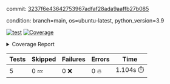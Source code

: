 commit: [3237f6e43642753967adfaf28ada9aaffb27b085](https://github.com/rcmdnk/chatgpt-prompt-wrapper/tree/3237f6e43642753967adfaf28ada9aaffb27b085)

condition: branch=main, os=ubuntu-latest, python_version=3.9

[![test](https://github.com/rcmdnk/chatgpt-prompt-wrapper/actions/workflows/test.yml/badge.svg)](https://github.com/rcmdnk/chatgpt-prompt-wrapper/actions/runs/6157700886)
<a href="https://github.com/rcmdnk/chatgpt-prompt-wrapper/blob/3237f6e43642753967adfaf28ada9aaffb27b085/README.md"><img alt="Coverage" src="https://img.shields.io/badge/Coverage-35%25-red.svg" /></a><details><summary>Coverage Report </summary><table><tr><th>File</th><th>Stmts</th><th>Miss</th><th>Cover</th><th>Missing</th></tr><tbody><tr><td colspan="5"><b>src/chatgpt_prompt_wrapper</b></td></tr><tr><td>&nbsp; &nbsp;<a href="https://github.com/rcmdnk/chatgpt-prompt-wrapper/blob/3237f6e43642753967adfaf28ada9aaffb27b085/src/chatgpt_prompt_wrapper/chatgpt_prompt_wrapper.py">chatgpt_prompt_wrapper.py</a></td><td>143</td><td>108</td><td>24%</td><td><a href="https://github.com/rcmdnk/chatgpt-prompt-wrapper/blob/3237f6e43642753967adfaf28ada9aaffb27b085/src/chatgpt_prompt_wrapper/chatgpt_prompt_wrapper.py#L20">20</a>, <a href="https://github.com/rcmdnk/chatgpt-prompt-wrapper/blob/3237f6e43642753967adfaf28ada9aaffb27b085/src/chatgpt_prompt_wrapper/chatgpt_prompt_wrapper.py#L47-L52">47&ndash;52</a>, <a href="https://github.com/rcmdnk/chatgpt-prompt-wrapper/blob/3237f6e43642753967adfaf28ada9aaffb27b085/src/chatgpt_prompt_wrapper/chatgpt_prompt_wrapper.py#L55-L63">55&ndash;63</a>, <a href="https://github.com/rcmdnk/chatgpt-prompt-wrapper/blob/3237f6e43642753967adfaf28ada9aaffb27b085/src/chatgpt_prompt_wrapper/chatgpt_prompt_wrapper.py#L66-L74">66&ndash;74</a>, <a href="https://github.com/rcmdnk/chatgpt-prompt-wrapper/blob/3237f6e43642753967adfaf28ada9aaffb27b085/src/chatgpt_prompt_wrapper/chatgpt_prompt_wrapper.py#L77-L82">77&ndash;82</a>, <a href="https://github.com/rcmdnk/chatgpt-prompt-wrapper/blob/3237f6e43642753967adfaf28ada9aaffb27b085/src/chatgpt_prompt_wrapper/chatgpt_prompt_wrapper.py#L85-L88">85&ndash;88</a>, <a href="https://github.com/rcmdnk/chatgpt-prompt-wrapper/blob/3237f6e43642753967adfaf28ada9aaffb27b085/src/chatgpt_prompt_wrapper/chatgpt_prompt_wrapper.py#L99-L110">99&ndash;110</a>, <a href="https://github.com/rcmdnk/chatgpt-prompt-wrapper/blob/3237f6e43642753967adfaf28ada9aaffb27b085/src/chatgpt_prompt_wrapper/chatgpt_prompt_wrapper.py#L113-L119">113&ndash;119</a>, <a href="https://github.com/rcmdnk/chatgpt-prompt-wrapper/blob/3237f6e43642753967adfaf28ada9aaffb27b085/src/chatgpt_prompt_wrapper/chatgpt_prompt_wrapper.py#L130-L149">130&ndash;149</a>, <a href="https://github.com/rcmdnk/chatgpt-prompt-wrapper/blob/3237f6e43642753967adfaf28ada9aaffb27b085/src/chatgpt_prompt_wrapper/chatgpt_prompt_wrapper.py#L153-L166">153&ndash;166</a>, <a href="https://github.com/rcmdnk/chatgpt-prompt-wrapper/blob/3237f6e43642753967adfaf28ada9aaffb27b085/src/chatgpt_prompt_wrapper/chatgpt_prompt_wrapper.py#L171-L181">171&ndash;181</a>, <a href="https://github.com/rcmdnk/chatgpt-prompt-wrapper/blob/3237f6e43642753967adfaf28ada9aaffb27b085/src/chatgpt_prompt_wrapper/chatgpt_prompt_wrapper.py#L184-L229">184&ndash;229</a>, <a href="https://github.com/rcmdnk/chatgpt-prompt-wrapper/blob/3237f6e43642753967adfaf28ada9aaffb27b085/src/chatgpt_prompt_wrapper/chatgpt_prompt_wrapper.py#L235-L241">235&ndash;241</a></td></tr><tr><td>&nbsp; &nbsp;<a href="https://github.com/rcmdnk/chatgpt-prompt-wrapper/blob/3237f6e43642753967adfaf28ada9aaffb27b085/src/chatgpt_prompt_wrapper/config.py">config.py</a></td><td>11</td><td>3</td><td>73%</td><td><a href="https://github.com/rcmdnk/chatgpt-prompt-wrapper/blob/3237f6e43642753967adfaf28ada9aaffb27b085/src/chatgpt_prompt_wrapper/config.py#L11-L14">11&ndash;14</a></td></tr><tr><td>&nbsp; &nbsp;<a href="https://github.com/rcmdnk/chatgpt-prompt-wrapper/blob/3237f6e43642753967adfaf28ada9aaffb27b085/src/chatgpt_prompt_wrapper/log_formatter.py">log_formatter.py</a></td><td>22</td><td>16</td><td>27%</td><td><a href="https://github.com/rcmdnk/chatgpt-prompt-wrapper/blob/3237f6e43642753967adfaf28ada9aaffb27b085/src/chatgpt_prompt_wrapper/log_formatter.py#L9-L24">9&ndash;24</a>, <a href="https://github.com/rcmdnk/chatgpt-prompt-wrapper/blob/3237f6e43642753967adfaf28ada9aaffb27b085/src/chatgpt_prompt_wrapper/log_formatter.py#L29-L31">29&ndash;31</a>, <a href="https://github.com/rcmdnk/chatgpt-prompt-wrapper/blob/3237f6e43642753967adfaf28ada9aaffb27b085/src/chatgpt_prompt_wrapper/log_formatter.py#L36-L42">36&ndash;42</a></td></tr><tr><td colspan="5"><b>src/chatgpt_prompt_wrapper/chatgpt</b></td></tr><tr><td>&nbsp; &nbsp;<a href="https://github.com/rcmdnk/chatgpt-prompt-wrapper/blob/3237f6e43642753967adfaf28ada9aaffb27b085/src/chatgpt_prompt_wrapper/chatgpt/ask.py">ask.py</a></td><td>34</td><td>26</td><td>24%</td><td><a href="https://github.com/rcmdnk/chatgpt-prompt-wrapper/blob/3237f6e43642753967adfaf28ada9aaffb27b085/src/chatgpt_prompt_wrapper/chatgpt/ask.py#L21-L63">21&ndash;63</a></td></tr><tr><td>&nbsp; &nbsp;<a href="https://github.com/rcmdnk/chatgpt-prompt-wrapper/blob/3237f6e43642753967adfaf28ada9aaffb27b085/src/chatgpt_prompt_wrapper/chatgpt/chat.py">chat.py</a></td><td>81</td><td>63</td><td>22%</td><td><a href="https://github.com/rcmdnk/chatgpt-prompt-wrapper/blob/3237f6e43642753967adfaf28ada9aaffb27b085/src/chatgpt_prompt_wrapper/chatgpt/chat.py#L36-L37">36&ndash;37</a>, <a href="https://github.com/rcmdnk/chatgpt-prompt-wrapper/blob/3237f6e43642753967adfaf28ada9aaffb27b085/src/chatgpt_prompt_wrapper/chatgpt/chat.py#L40-L75">40&ndash;75</a>, <a href="https://github.com/rcmdnk/chatgpt-prompt-wrapper/blob/3237f6e43642753967adfaf28ada9aaffb27b085/src/chatgpt_prompt_wrapper/chatgpt/chat.py#L85-L145">85&ndash;145</a></td></tr><tr><td>&nbsp; &nbsp;<a href="https://github.com/rcmdnk/chatgpt-prompt-wrapper/blob/3237f6e43642753967adfaf28ada9aaffb27b085/src/chatgpt_prompt_wrapper/chatgpt/chatgpt.py">chatgpt.py</a></td><td>104</td><td>65</td><td>38%</td><td><a href="https://github.com/rcmdnk/chatgpt-prompt-wrapper/blob/3237f6e43642753967adfaf28ada9aaffb27b085/src/chatgpt_prompt_wrapper/chatgpt/chatgpt.py#L78-L141">78&ndash;141</a>, <a href="https://github.com/rcmdnk/chatgpt-prompt-wrapper/blob/3237f6e43642753967adfaf28ada9aaffb27b085/src/chatgpt_prompt_wrapper/chatgpt/chatgpt.py#L144-L152">144&ndash;152</a>, <a href="https://github.com/rcmdnk/chatgpt-prompt-wrapper/blob/3237f6e43642753967adfaf28ada9aaffb27b085/src/chatgpt_prompt_wrapper/chatgpt/chatgpt.py#L155-L170">155&ndash;170</a>, <a href="https://github.com/rcmdnk/chatgpt-prompt-wrapper/blob/3237f6e43642753967adfaf28ada9aaffb27b085/src/chatgpt_prompt_wrapper/chatgpt/chatgpt.py#L173-L179">173&ndash;179</a>, <a href="https://github.com/rcmdnk/chatgpt-prompt-wrapper/blob/3237f6e43642753967adfaf28ada9aaffb27b085/src/chatgpt_prompt_wrapper/chatgpt/chatgpt.py#L182-L183">182&ndash;183</a>, <a href="https://github.com/rcmdnk/chatgpt-prompt-wrapper/blob/3237f6e43642753967adfaf28ada9aaffb27b085/src/chatgpt_prompt_wrapper/chatgpt/chatgpt.py#L191-L199">191&ndash;199</a>, <a href="https://github.com/rcmdnk/chatgpt-prompt-wrapper/blob/3237f6e43642753967adfaf28ada9aaffb27b085/src/chatgpt_prompt_wrapper/chatgpt/chatgpt.py#L202">202</a>, <a href="https://github.com/rcmdnk/chatgpt-prompt-wrapper/blob/3237f6e43642753967adfaf28ada9aaffb27b085/src/chatgpt_prompt_wrapper/chatgpt/chatgpt.py#L205-L208">205&ndash;208</a>, <a href="https://github.com/rcmdnk/chatgpt-prompt-wrapper/blob/3237f6e43642753967adfaf28ada9aaffb27b085/src/chatgpt_prompt_wrapper/chatgpt/chatgpt.py#L211-L216">211&ndash;216</a>, <a href="https://github.com/rcmdnk/chatgpt-prompt-wrapper/blob/3237f6e43642753967adfaf28ada9aaffb27b085/src/chatgpt_prompt_wrapper/chatgpt/chatgpt.py#L219-L223">219&ndash;223</a>, <a href="https://github.com/rcmdnk/chatgpt-prompt-wrapper/blob/3237f6e43642753967adfaf28ada9aaffb27b085/src/chatgpt_prompt_wrapper/chatgpt/chatgpt.py#L226-L230">226&ndash;230</a>, <a href="https://github.com/rcmdnk/chatgpt-prompt-wrapper/blob/3237f6e43642753967adfaf28ada9aaffb27b085/src/chatgpt_prompt_wrapper/chatgpt/chatgpt.py#L238-L241">238&ndash;241</a>, <a href="https://github.com/rcmdnk/chatgpt-prompt-wrapper/blob/3237f6e43642753967adfaf28ada9aaffb27b085/src/chatgpt_prompt_wrapper/chatgpt/chatgpt.py#L246-L258">246&ndash;258</a>, <a href="https://github.com/rcmdnk/chatgpt-prompt-wrapper/blob/3237f6e43642753967adfaf28ada9aaffb27b085/src/chatgpt_prompt_wrapper/chatgpt/chatgpt.py#L261">261</a></td></tr><tr><td>&nbsp; &nbsp;<a href="https://github.com/rcmdnk/chatgpt-prompt-wrapper/blob/3237f6e43642753967adfaf28ada9aaffb27b085/src/chatgpt_prompt_wrapper/chatgpt/discuss.py">discuss.py</a></td><td>96</td><td>81</td><td>16%</td><td><a href="https://github.com/rcmdnk/chatgpt-prompt-wrapper/blob/3237f6e43642753967adfaf28ada9aaffb27b085/src/chatgpt_prompt_wrapper/chatgpt/discuss.py#L36-L39">36&ndash;39</a>, <a href="https://github.com/rcmdnk/chatgpt-prompt-wrapper/blob/3237f6e43642753967adfaf28ada9aaffb27b085/src/chatgpt_prompt_wrapper/chatgpt/discuss.py#L42-L54">42&ndash;54</a>, <a href="https://github.com/rcmdnk/chatgpt-prompt-wrapper/blob/3237f6e43642753967adfaf28ada9aaffb27b085/src/chatgpt_prompt_wrapper/chatgpt/discuss.py#L57-L59">57&ndash;59</a>, <a href="https://github.com/rcmdnk/chatgpt-prompt-wrapper/blob/3237f6e43642753967adfaf28ada9aaffb27b085/src/chatgpt_prompt_wrapper/chatgpt/discuss.py#L64-L109">64&ndash;109</a>, <a href="https://github.com/rcmdnk/chatgpt-prompt-wrapper/blob/3237f6e43642753967adfaf28ada9aaffb27b085/src/chatgpt_prompt_wrapper/chatgpt/discuss.py#L112-L190">112&ndash;190</a></td></tr><tr><td>&nbsp; &nbsp;<a href="https://github.com/rcmdnk/chatgpt-prompt-wrapper/blob/3237f6e43642753967adfaf28ada9aaffb27b085/src/chatgpt_prompt_wrapper/chatgpt/stream.py">stream.py</a></td><td>47</td><td>36</td><td>23%</td><td><a href="https://github.com/rcmdnk/chatgpt-prompt-wrapper/blob/3237f6e43642753967adfaf28ada9aaffb27b085/src/chatgpt_prompt_wrapper/chatgpt/stream.py#L13-L25">13&ndash;25</a>, <a href="https://github.com/rcmdnk/chatgpt-prompt-wrapper/blob/3237f6e43642753967adfaf28ada9aaffb27b085/src/chatgpt_prompt_wrapper/chatgpt/stream.py#L28-L30">28&ndash;30</a>, <a href="https://github.com/rcmdnk/chatgpt-prompt-wrapper/blob/3237f6e43642753967adfaf28ada9aaffb27b085/src/chatgpt_prompt_wrapper/chatgpt/stream.py#L38-L63">38&ndash;63</a>, <a href="https://github.com/rcmdnk/chatgpt-prompt-wrapper/blob/3237f6e43642753967adfaf28ada9aaffb27b085/src/chatgpt_prompt_wrapper/chatgpt/stream.py#L66">66</a>, <a href="https://github.com/rcmdnk/chatgpt-prompt-wrapper/blob/3237f6e43642753967adfaf28ada9aaffb27b085/src/chatgpt_prompt_wrapper/chatgpt/stream.py#L69-L77">69&ndash;77</a></td></tr><tr><td colspan="5"><b>src/chatgpt_prompt_wrapper/cmd</b></td></tr><tr><td>&nbsp; &nbsp;<a href="https://github.com/rcmdnk/chatgpt-prompt-wrapper/blob/3237f6e43642753967adfaf28ada9aaffb27b085/src/chatgpt_prompt_wrapper/cmd/commands.py">commands.py</a></td><td>18</td><td>15</td><td>17%</td><td><a href="https://github.com/rcmdnk/chatgpt-prompt-wrapper/blob/3237f6e43642753967adfaf28ada9aaffb27b085/src/chatgpt_prompt_wrapper/cmd/commands.py#L6-L24">6&ndash;24</a></td></tr><tr><td>&nbsp; &nbsp;<a href="https://github.com/rcmdnk/chatgpt-prompt-wrapper/blob/3237f6e43642753967adfaf28ada9aaffb27b085/src/chatgpt_prompt_wrapper/cmd/cost.py">cost.py</a></td><td>12</td><td>8</td><td>33%</td><td><a href="https://github.com/rcmdnk/chatgpt-prompt-wrapper/blob/3237f6e43642753967adfaf28ada9aaffb27b085/src/chatgpt_prompt_wrapper/cmd/cost.py#L7-L14">7&ndash;14</a></td></tr><tr><td>&nbsp; &nbsp;<a href="https://github.com/rcmdnk/chatgpt-prompt-wrapper/blob/3237f6e43642753967adfaf28ada9aaffb27b085/src/chatgpt_prompt_wrapper/cmd/init.py">init.py</a></td><td>9</td><td>5</td><td>44%</td><td><a href="https://github.com/rcmdnk/chatgpt-prompt-wrapper/blob/3237f6e43642753967adfaf28ada9aaffb27b085/src/chatgpt_prompt_wrapper/cmd/init.py#L8-L14">8&ndash;14</a></td></tr><tr><td><b>TOTAL</b></td><td><b>656</b></td><td><b>426</b></td><td><b>35%</b></td><td>&nbsp;</td></tr></tbody></table></details>

| Tests | Skipped | Failures | Errors | Time |
| ----- | ------- | -------- | -------- | ------------------ |
| 5 | 0 :zzz: | 0 :x: | 0 :fire: | 1.104s :stopwatch: |

